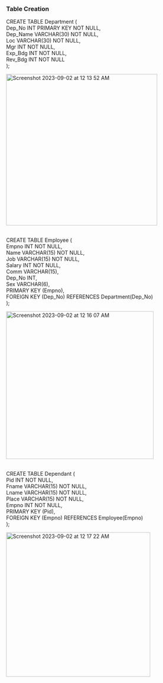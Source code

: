 ### Table Creation
CREATE TABLE Department (
<br>    Dep_No INT PRIMARY KEY NOT NULL,
<br>    Dep_Name VARCHAR(30) NOT NULL,
<br>    Loc VARCHAR(30) NOT NULL,
<br>    Mgr INT NOT NULL,
<br>    Exp_Bdg INT NOT NULL,
<br>    Rev_Bdg INT NOT NULL
<br>);

<img width="409" alt="Screenshot 2023-09-02 at 12 13 52 AM" src="https://github.com/AnnaTheSloth284/S5_KTU_DBMS_Lab/assets/112563080/d3aad4b6-6aa7-46a9-8709-8bed6ec32386">

<br>CREATE TABLE Employee (
<br>    Empno INT NOT NULL,
<br>    Name VARCHAR(15) NOT NULL,
<br>    Job VARCHAR(15) NOT NULL,
<br>    Salary INT NOT NULL,
<br>    Comm VARCHAR(15),
<br>    Dep_No INT,
<br>    Sex VARCHAR(6),
<br>    PRIMARY KEY (Empno),
<br>    FOREIGN KEY (Dep_No) REFERENCES Department(Dep_No)
<br>);

<img width="399" alt="Screenshot 2023-09-02 at 12 16 07 AM" src="https://github.com/AnnaTheSloth284/S5_KTU_DBMS_Lab/assets/112563080/d2306f6e-ec9a-4066-9c40-4156d1a9bdfa">

<br>CREATE TABLE Dependant (
<br>    Pid INT NOT NULL,
<br>    Fname VARCHAR(15) NOT NULL,
<br>    Lname VARCHAR(15) NOT NULL,
<br>    Place VARCHAR(15) NOT NULL,
<br>    Empno INT NOT NULL,
<br>    PRIMARY KEY (Pid),
<br>    FOREIGN KEY (Empno) REFERENCES Employee(Empno)
<br>);

<img width="390" alt="Screenshot 2023-09-02 at 12 17 22 AM" src="https://github.com/AnnaTheSloth284/S5_KTU_DBMS_Lab/assets/112563080/ff65983b-1dd9-4440-86a7-d74123dfdef2">
